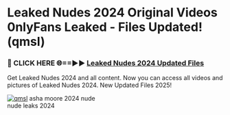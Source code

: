# Leaked Nudes 2024 Original Videos 0nlyFans Leaked - Files Updated! (qmsl)

<h3>🔴 CLICK HERE 🌐==►► <a href="https://tinyurl.com/5h6xmrr3" rel="nofollow">Leaked Nudes 2024 Updated Files</a></h3>

Get Leaked Nudes 2024 and all content. Now you can access all videos and pictures of Leaked Nudes 2024. New Updated Files 2025!

[![qmsl](https://i.imgur.com/KVD873Z.gif)](https://tinyurl.com/5h6xmrr3)
asha moore 2024 nude<br>
nude leaks 2024